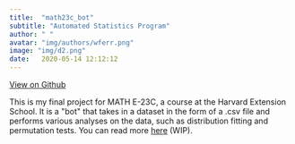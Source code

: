 ```yaml
---
title:  "math23c_bot"
subtitle: "Automated Statistics Program"
author: " "
avatar: "img/authors/wferr.png"
image: "img/d2.png"
date:   2020-05-14 12:12:12
---
```

[View on Github](kem406.github.io/MATH-E23C)

This is my final project for MATH E-23C, a course at the Harvard Extension School. It is a "bot" that takes in a dataset in the form of a .csv file and performs various analyses on the data, such as distribution fitting and permutation tests. You can read more [here](https://kem406.github.io/MATH-E23C/) (WIP).
